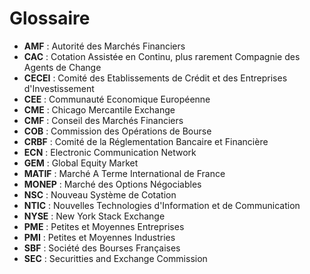 # Glossaire

- **AMF** : Autorité des Marchés Financiers
- **CAC** : Cotation Assistée en Continu, plus rarement Compagnie des Agents de Change
- **CECEI** : Comité des Etablissements de Crédit et des Entreprises d'Investissement
- **CEE** : Communauté Economique Européenne
- **CME** : Chicago Mercantile Exchange
- **CMF** : Conseil des Marchés Financiers
- **COB** : Commission des Opérations de Bourse
- **CRBF** : Comité de la Réglementation Bancaire et Financière
- **ECN** : Electronic Communication Network
- **GEM** : Global Equity Market 
- **MATIF** : Marché A Terme International de France
- **MONEP** : Marché des Options Négociables
- **NSC** : Nouveau Système de Cotation
- **NTIC** : Nouvelles Technologies d'Information et de Communication
- **NYSE** : New York Stack Exchange
- **PME** : Petites et Moyennes Entreprises
- **PMI** : Petites et Moyennes Industries
- **SBF** : Société des Bourses Françaises
- **SEC** : Securitties and Exchange Commission